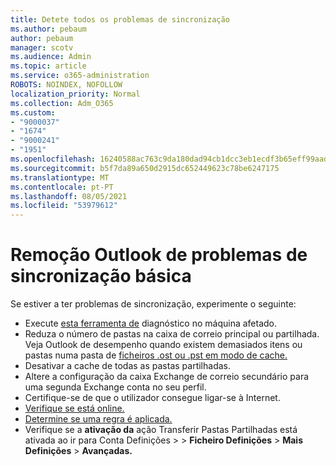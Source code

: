 ```yaml
---
title: Detete todos os problemas de sincronização
ms.author: pebaum
author: pebaum
manager: scotv
ms.audience: Admin
ms.topic: article
ms.service: o365-administration
ROBOTS: NOINDEX, NOFOLLOW
localization_priority: Normal
ms.collection: Adm_O365
ms.custom:
- "9000037"
- "1674"
- "9000241"
- "1951"
ms.openlocfilehash: 16240588ac763c9da180dad94cb1dcc3eb1ecdf3b65eff99aadf478331b91d59
ms.sourcegitcommit: b5f7da89a650d2915dc652449623c78be6247175
ms.translationtype: MT
ms.contentlocale: pt-PT
ms.lasthandoff: 08/05/2021
ms.locfileid: "53979612"
---
```

# <a name="basic-outlook-sync-troubleshooting"></a>Remoção Outlook de problemas de sincronização básica

Se estiver a ter problemas de sincronização, experimente o seguinte:

- Execute [esta ferramenta de](https://aka.ms/sara-outlooksendreceive) diagnóstico no máquina afetado.
- Reduza o número de pastas na caixa de correio principal ou partilhada. Veja Outlook de desempenho quando existem demasiados itens ou pastas numa pasta de [ficheiros .ost ou .pst em modo de cache.](https://support.microsoft.com/help/2768656/outlook-performance-issues-when-there-are-too-many-items-or-folders-in)
- Desativar a cache de todas as pastas partilhadas.
- Altere a configuração da caixa Exchange de correio secundário para uma segunda Exchange conta no seu perfil.
- Certifique-se de que o utilizador consegue ligar-se à Internet. 
- [Verifique se está online.](https://support.office.com/article/2460e4a8-16c7-47fc-b204-b1549275aac9)
- [Determine se uma regra é aplicada.](https://support.office.com/article/C24F5DEA-9465-4DF4-AD17-A50704D66C59)
- Verifique se a **ativação da** ação Transferir Pastas Partilhadas está ativada ao ir para Conta Definições   >    >  **Ficheiro Definições**  >  **Mais Definições**  >  **Avançadas.**
